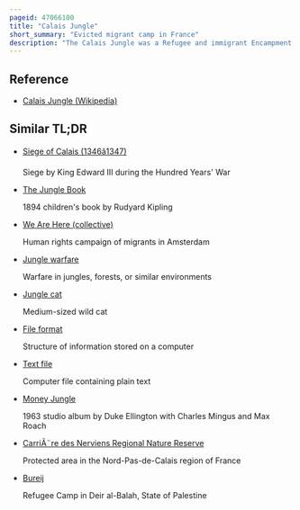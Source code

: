 ```yaml
---
pageid: 47066100
title: "Calais Jungle"
short_summary: "Evicted migrant camp in France"
description: "The Calais Jungle was a Refugee and immigrant Encampment in the Vicinity of Calais, France that existed from January 2015 to October 2016. It had had other Camps known as Jungles in previous Years but this particular Shanty Town drew global Media Attention when its Population grew rapidly during the european Migrant Crisis in 2015. Migrants stayed at the Camp while trying to enter the united Kingdom or while waiting to file their french Asylum Claim."
---
```


## Reference

- [Calais Jungle (Wikipedia)](https://en.wikipedia.org/?curid=47066100)

## Similar TL;DR

- [Siege of Calais (1346â1347)](/tldr/en/siege-of-calais-13461347)

  Siege by King Edward III during the Hundred Years' War

- [The Jungle Book](/tldr/en/the-jungle-book)

  1894 children's book by Rudyard Kipling

- [We Are Here (collective)](/tldr/en/we-are-here-collective)

  Human rights campaign of migrants in Amsterdam

- [Jungle warfare](/tldr/en/jungle-warfare)

  Warfare in jungles, forests, or similar environments

- [Jungle cat](/tldr/en/jungle-cat)

  Medium-sized wild cat

- [File format](/tldr/en/file-format)

  Structure of information stored on a computer

- [Text file](/tldr/en/text-file)

  Computer file containing plain text

- [Money Jungle](/tldr/en/money-jungle)

  1963 studio album by Duke Ellington with Charles Mingus and Max Roach

- [CarriÃ¨re des Nerviens Regional Nature Reserve](/tldr/en/carriere-des-nerviens-regional-nature-reserve)

  Protected area in the Nord-Pas-de-Calais region of France

- [Bureij](/tldr/en/bureij)

  Refugee Camp in Deir al-Balah, State of Palestine
